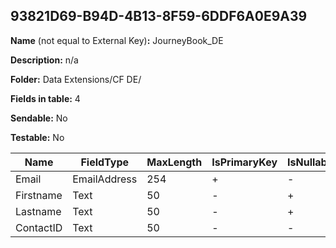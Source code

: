 ## 93821D69-B94D-4B13-8F59-6DDF6A0E9A39

**Name** (not equal to External Key)**:** JourneyBook_DE

**Description:** n/a

**Folder:** Data Extensions/CF DE/

**Fields in table:** 4

**Sendable:** No

**Testable:** No

| Name | FieldType | MaxLength | IsPrimaryKey | IsNullable | DefaultValue |
| --- | --- | --- | --- | --- | --- |
| Email | EmailAddress | 254 | + | - |  |
| Firstname | Text | 50 | - | + |  |
| Lastname | Text | 50 | - | + |  |
| ContactID | Text | 50 | - | - |  |
